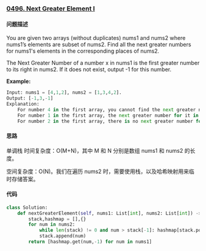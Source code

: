 ### [0496. Next Greater Element I](https://leetcode-cn.com/problems/next-greater-element-i/)

#### 问题描述
You are given two arrays (without duplicates) nums1 and nums2 where nums1’s elements are subset of nums2. Find all the next greater numbers for nums1's elements in the corresponding places of nums2.

The Next Greater Number of a number x in nums1 is the first greater number to its right in nums2. If it does not exist, output -1 for this number.

**Example:**
```python
Input: nums1 = [4,1,2], nums2 = [1,3,4,2].
Output: [-1,3,-1]
Explanation:
    For number 4 in the first array, you cannot find the next greater number for it in the second array, so output -1.
    For number 1 in the first array, the next greater number for it in the second array is 3.
    For number 2 in the first array, there is no next greater number for it in the second array, so output -1.
```

#### 思路
单调栈
时间复杂度：O(M+N)，其中 M 和 N 分别是数组 nums1 和 nums2 的长度。

空间复杂度：O(N)。我们在遍历 nums2 时，需要使用栈，以及哈希映射用来临时存储答案。
#### 代码

```python
class Solution:
    def nextGreaterElement(self, nums1: List[int], nums2: List[int]) -> List[int]:
        stack,hashmap = [],{}
        for num in nums2:
            while len(stack) != 0 and num > stack[-1]: hashmap[stack.pop()] = num
            stack.append(num)
        return [hashmap.get(num,-1) for num in nums1]
```